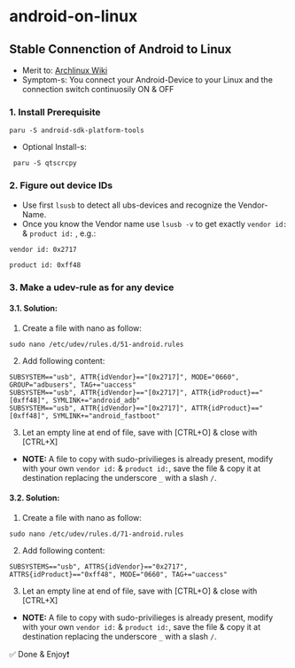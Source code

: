 # android-on-linux
## Stable Connenction of Android to Linux
* Merit to: [Archlinux Wiki](https://wiki.archlinux.org/title/Android_Debug_Bridge) 
* Symptom-s: You connect your Android-Device to your Linux and the connection switch continuosily ON & OFF

### 1. Install Prerequisite 

`paru -S android-sdk-platform-tools`

* Optional Install-s:

` paru -S qtscrcpy`

### 2. Figure out device IDs
* Use first `lsusb` to detect all ubs-devices and recognize the Vendor-Name.
* Once you know the Vendor name use `lsusb -v` to get exactly `vendor id:` & `product id:` , e.g.:

```
vendor id: 0x2717

product id: 0xff48
```

### 3. Make a udev-rule as for any device
#### 3.1. Solution:
1. Create a file with nano as follow:

`sudo nano /etc/udev/rules.d/51-android.rules` 

2. Add following content: 

```
SUBSYSTEM=="usb", ATTR{idVendor}=="[0x2717]", MODE="0660", GROUP="adbusers", TAG+="uaccess"
SUBSYSTEM=="usb", ATTR{idVendor}=="[0x2717]", ATTR{idProduct}=="[0xff48]", SYMLINK+="android_adb"
SUBSYSTEM=="usb", ATTR{idVendor}=="[0x2717]", ATTR{idProduct}=="[0xff48]", SYMLINK+="android_fastboot"

```

3. Let an empty line at end of file, save with [CTRL+O] & close with [CTRL+X]

* **NOTE:** A file to copy with sudo-privilieges is already present, modify with your own `vendor id:` & `product id:`, save the file & copy it at destination replacing the underscore `_` with a slash `/`.

#### 3.2. Solution:
1. Create a file with nano as follow:

`sudo nano /etc/udev/rules.d/71-android.rules` 

2. Add following content: 

```
SUBSYSTEMS=="usb", ATTRS{idVendor}=="0x2717", ATTRS{idProduct}=="0xff48", MODE="0660", TAG+="uaccess"

```

3. Let an empty line at end of file, save with [CTRL+O] & close with [CTRL+X]

* **NOTE:** A file to copy with sudo-privilieges is already present, modify with your own `vendor id:` & `product id:`, save the file & copy it at destination replacing the underscore `_` with a slash `/`.


✅ Done & Enjoy❗️







